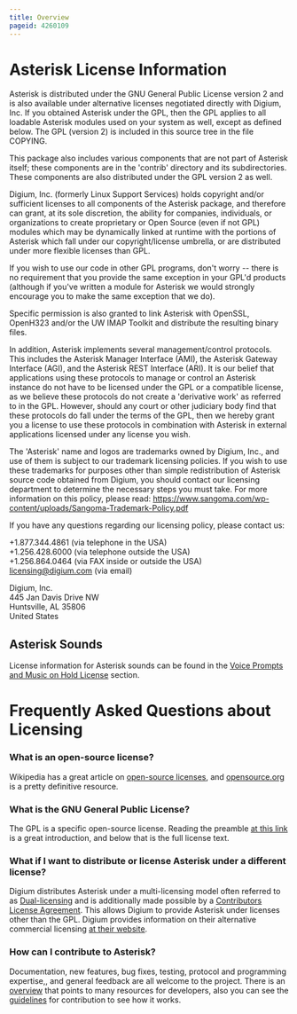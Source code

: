 ```yaml
---
title: Overview
pageid: 4260109
---
```


Asterisk License Information
============================

Asterisk is distributed under the GNU General Public License version 2 and is also available under alternative licenses negotiated directly with Digium, Inc. If you obtained Asterisk under the GPL, then the GPL applies to all loadable Asterisk modules used on your system as well, except as defined below. The GPL (version 2) is included in this source tree in the file COPYING.

This package also includes various components that are not part of Asterisk itself; these components are in the 'contrib' directory and its subdirectories. These components are also distributed under the GPL version 2 as well.

Digium, Inc. (formerly Linux Support Services) holds copyright and/or sufficient licenses to all components of the Asterisk package, and therefore can grant, at its sole discretion, the ability for companies, individuals, or organizations to create proprietary or Open Source (even if not GPL) modules which may be dynamically linked at runtime with the portions of Asterisk which fall under our copyright/license umbrella, or are distributed under more flexible licenses than GPL.

If you wish to use our code in other GPL programs, don't worry -- there is no requirement that you provide the same exception in your GPL'd products (although if you've written a module for Asterisk we would strongly encourage you to make the same exception that we do).

Specific permission is also granted to link Asterisk with OpenSSL, OpenH323 and/or the UW IMAP Toolkit and distribute the resulting binary files.

In addition, Asterisk implements several management/control protocols. This includes the Asterisk Manager Interface (AMI), the Asterisk Gateway Interface (AGI), and the Asterisk REST Interface (ARI). It is our belief that applications using these protocols to manage or control an Asterisk instance do not have to be licensed under the GPL or a compatible license, as we believe these protocols do not create a 'derivative work' as referred to in the GPL. However, should any court or other judiciary body find that these protocols do fall under the terms of the GPL, then we hereby grant you a license to use these protocols in combination with Asterisk in external applications licensed under any license you wish.

The 'Asterisk' name and logos are trademarks owned by Digium, Inc., and use of them is subject to our trademark licensing policies. If you wish to use these trademarks for purposes other than simple redistribution of Asterisk source code obtained from Digium, you should contact our licensing department to determine the necessary steps you must take. For more information on this policy, please read: <https://www.sangoma.com/wp-content/uploads/Sangoma-Trademark-Policy.pdf>

If you have any questions regarding our licensing policy, please contact us:

+1.877.344.4861 (via telephone in the USA)  
 +1.256.428.6000 (via telephone outside the USA)  
 +1.256.864.0464 (via FAX inside or outside the USA)  
licensing@digium.com (via email)

Digium, Inc.  
 445 Jan Davis Drive NW  
 Huntsville, AL 35806  
 United States

Asterisk Sounds
---------------

License information for Asterisk sounds can be found in the [Voice Prompts and Music on Hold License](/About-the-Project/License-Information/Voice-Prompts-and-Music-on-Hold-License) section.

Frequently Asked Questions about Licensing
==========================================

### What is an open-source license?

Wikipedia has a great article on [open-source licenses](http://en.wikipedia.org/wiki/Open-source_license), and [opensource.org](http://opensource.org/licenses) is a pretty definitive resource.

### What is the GNU General Public License?

The GPL is a specific open-source license. Reading the preamble [at this link](http://opensource.org/licenses/GPL-2.0) is a great introduction, and below that is the full license text.

### What if I want to distribute or license Asterisk under a different license?

Digium distributes Asterisk under a multi-licensing model often referred to as [Dual-licensing](http://en.wikipedia.org/wiki/Multi-licensing) and is additionally made possible by a [Contributors License Agreement](/Asterisk-Community/Asterisk-Issue-Guidelines). This allows Digium to provide Asterisk under licenses other than the GPL. Digium provides information on their alternative commercial licensing [at their website](https://www.asterisk.org/products/software/licensing).

### How can I contribute to Asterisk?

Documentation, new features, bug fixes, testing, protocol and programming expertise,, and general feedback are all welcome to the project. There is an [overview](http://www.asterisk.org/community/developers) that points to many resources for developers, also you can see the [guidelines](/Asterisk-Community/Asterisk-Issue-Guidelines) for contribution to see how it works.



